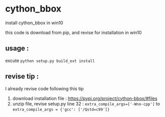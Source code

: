 # cython_bbox
install cython_bbox in win10

this code is download from pip, and revise for installation in win10

## usage : 
excute `python setup.py build_ext install`


## revise tip :
I already revise code following this tip
1. download installation file : https://pypi.org/project/cython-bbox/#files
2. unzip file, revise setup.py line 32 : `extra_compile_args=['-Wno-cpp']` to `extra_compile_args = {'gcc': ['/Qstd=c99']}`
